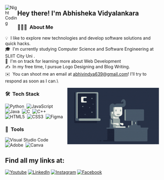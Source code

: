 <img alt="Night Coding" src="./assets/Hand%20Wave.gif" width='40' align="left"/><h2 align="left">Hey there! I'm Abhisheka Vidyalankara</h2>

<!-- ## 👋 &nbsp;Hey there! I'm Aditya Kanoi -->

### 👨🏻‍💻 &nbsp;About Me

💡 &nbsp;I like to explore new technologies and develop software solutions and quick hacks.\
🎓 &nbsp;I'm currently studying Computer Science and Software Engineering at SLIIT City Uni .\
🌱 &nbsp;I'm on track for learning more about Web Development\
✍️ &nbsp;In my free time, I pursue Logo Designing and Blog Writing.\
✉️ &nbsp;You can shoot me an email at abhivindya639@gmail.com! I'll try to respond as soon as I can.\

<img alt="Night Coding" src="https://raw.githubusercontent.com/AVS1508/AVS1508/master/assets/Night-Coding.gif" align="right"/>

### 🛠 &nbsp;Tech Stack

![Python](https://img.shields.io/badge/python-3670A0?style=for-the-badge&logo=python&logoColor=ffdd54)&nbsp;
![JavaScript](https://img.shields.io/badge/javascript-%23323330.svg?style=for-the-badge&logo=javascript&logoColor=%23F7DF1E)&nbsp;
![Java](https://img.shields.io/badge/java-%23ED8B00.svg?style=for-the-badge&logo=java&logoColor=white)&nbsp;
![C](https://img.shields.io/badge/c-%2300599C.svg?style=for-the-badge&logo=c&logoColor=white)&nbsp;
![C++](https://img.shields.io/badge/c++-%2300599C.svg?style=for-the-badge&logo=c%2B%2B&logoColor=white)&nbsp;
![HTML5](https://img.shields.io/badge/html5-%23E34F26.svg?style=for-the-badge&logo=html5&logoColor=white)&nbsp;
![CSS3](https://img.shields.io/badge/css3-%231572B6.svg?style=for-the-badge&logo=css3&logoColor=white)&nbsp;
![Figma](https://img.shields.io/badge/figma-%23F24E1E.svg?style=for-the-badge&logo=figma&logoColor=white)&nbsp;

### 🧰 &nbsp;Tools 

![Visual Studio Code](https://img.shields.io/badge/Visual%20Studio%20Code-0078d7.svg?style=for-the-badge&logo=visual-studio-code&logoColor=white)&nbsp;
![Adobe](https://img.shields.io/badge/adobe-%23FF0000.svg?style=for-the-badge&logo=adobe&logoColor=white)&nbsp;
![Canva](https://img.shields.io/badge/Canva-%2300C4CC.svg?style=for-the-badge&logo=Canva&logoColor=white)&nbsp;

## Find all my links at:

[![Youtube](https://img.shields.io/badge/youtube%20-%23FF0000.svg?&style=for-the-badge&logo=YouTube&logoColor=white)](http://www.youtube.com/@abhishekavidyalankara)
[![LinkedIn](https://img.shields.io/badge/linkedin%20-%230077B5.svg?&style=for-the-badge&logo=linkedin&logoColor=white)](https://www.linkedin.com/in/abhisheka-vidyalankara-72183b277?utm_source=share&utm_campaign=share_via&utm_content=profile&utm_medium=ios_app)
[![Instagram](https://img.shields.io/badge/instagram%20-%23E4405F.svg?&style=for-the-badge&logo=Instagram&logoColor=white)](https://www.instagram.com/vindya_abhi?igsh=cTE5MGtvOHZyejY0&utm_source=qr)
[![Facebook](https://img.shields.io/badge/facebook-%231877F2.svg?&style=for-the-badge&logo=facebook&logoColor=white)](https://www.facebook.com/share/19B7ptvpgf/?mibextid=wwXIfr)




